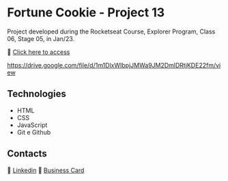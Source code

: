 # Fortune Cookie - Project 13

Project developed during the Rocketseat Course, Explorer Program, Class 06, Stage 05, in Jan/23.

🔗 [Click here to access](https://renato-albuquerque.github.io/fortune-cookie-project13-explorer/)

https://drive.google.com/file/d/1m1DlxWIbpjJMWa9JM2DmlDRtjKDE22fm/view

## Technologies

- HTML
- CSS
- JavaScript
- Git e Github

## Contacts

🔗 [Linkedin](https://www.linkedin.com/in/renato-malbuquerque/)
🔗 [Business Card](https://rma-contacts.vercel.app/)
